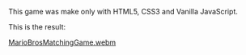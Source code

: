This game was make only with HTML5, CSS3 and Vanilla JavaScript.

This is the result:

[MarioBrosMatchingGame.webm](https://github.com/user-attachments/assets/2c3f2e40-90cc-46dc-a043-254b5c735bdb)

